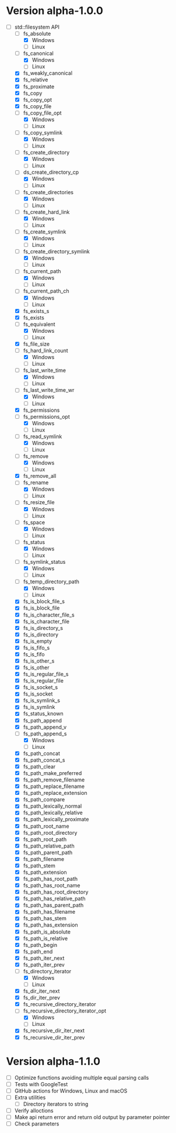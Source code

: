 # Version alpha-1.0.0

 - [ ] std::filesystem API
   - [ ] fs_absolute
     - [X] Windows
     - [ ] Linux
   - [ ] fs_canonical
     - [X] Windows
     - [ ] Linux
   - [X] fs_weakly_canonical
   - [X] fs_relative
   - [X] fs_proximate
   - [X] fs_copy
   - [X] fs_copy_opt
   - [X] fs_copy_file
   - [ ] fs_copy_file_opt
     - [X] Windows
     - [ ] Linux
   - [ ] fs_copy_symlink
     - [X] Windows
     - [ ] Linux
   - [ ] fs_create_directory
     - [X] Windows
     - [ ] Linux
   - [ ] ds_create_directory_cp
     - [X] Windows
     - [ ] Linux
   - [ ] fs_create_directories
     - [X] Windows
     - [ ] Linux
   - [ ] fs_create_hard_link
     - [X] Windows
     - [ ] Linux
   - [ ] fs_create_symlink
     - [X] Windows
     - [ ] Linux
   - [ ] fs_create_directory_symlink
     - [X] Windows
     - [ ] Linux
   - [ ] fs_current_path
     - [X] Windows
     - [ ] Linux
   - [ ] fs_current_path_ch
     - [X] Windows
     - [ ] Linux
   - [X] fs_exists_s
   - [X] fs_exists
   - [ ] fs_equivalent
     - [X] Windows
     - [ ] Linux
   - [X] fs_file_size
   - [ ] fs_hard_link_count
     - [X] Windows
     - [ ] Linux
   - [ ] fs_last_write_time
     - [X] Windows
     - [ ] Linux
   - [ ] fs_last_write_time_wr
     - [X] Windows
     - [ ] Linux
   - [X] fs_permissions
   - [ ] fs_permissions_opt
     - [X] Windows
     - [ ] Linux
   - [ ] fs_read_symlink
     - [X] Windows
     - [ ] Linux
   - [ ] fs_remove
     - [X] Windows
     - [ ] Linux
   - [X] fs_remove_all
   - [ ] fs_rename
     - [X] Windows
     - [ ] Linux
   - [ ] fs_resize_file
     - [X] Windows
     - [ ] Linux
   - [ ] fs_space
     - [X] Windows
     - [ ] Linux
   - [ ] fs_status
     - [X] Windows
     - [ ] Linux
   - [ ] fs_symlink_status
     - [X] Windows
     - [ ] Linux
   - [ ] fs_temp_directory_path
     - [X] Windows
     - [ ] Linux
   - [X] fs_is_block_file_s
   - [X] fs_is_block_file
   - [X] fs_is_character_file_s
   - [X] fs_is_character_file
   - [X] fs_is_directory_s
   - [X] fs_is_directory
   - [X] fs_is_empty
   - [X] fs_is_fifo_s
   - [X] fs_is_fifo
   - [X] fs_is_other_s
   - [X] fs_is_other
   - [X] fs_is_regular_file_s
   - [X] fs_is_regular_file
   - [X] fs_is_socket_s
   - [X] fs_is_socket
   - [X] fs_is_symlink_s
   - [X] fs_is_symlink
   - [X] fs_status_known
   - [X] fs_path_append
   - [X] fs_path_append_v
   - [ ] fs_path_append_s
     - [X] Windows
     - [ ] Linux
   - [X] fs_path_concat
   - [X] fs_path_concat_s
   - [X] fs_path_clear
   - [X] fs_path_make_preferred
   - [X] fs_path_remove_filename
   - [X] fs_path_replace_filename
   - [X] fs_path_replace_extension
   - [X] fs_path_compare
   - [X] fs_path_lexically_normal
   - [X] fs_path_lexically_relative
   - [X] fs_path_lexically_proximate
   - [X] fs_path_root_name
   - [X] fs_path_root_directory
   - [X] fs_path_root_path
   - [X] fs_path_relative_path
   - [X] fs_path_parent_path
   - [X] fs_path_filename
   - [X] fs_path_stem
   - [X] fs_path_extension
   - [X] fs_path_has_root_path
   - [X] fs_path_has_root_name
   - [X] fs_path_has_root_directory
   - [X] fs_path_has_relative_path
   - [X] fs_path_has_parent_path
   - [X] fs_path_has_filename
   - [X] fs_path_has_stem
   - [X] fs_path_has_extension
   - [X] fs_path_is_absolute
   - [X] fs_path_is_relative
   - [X] fs_path_begin
   - [X] fs_path_end
   - [X] fs_path_iter_next
   - [X] fs_path_iter_prev
   - [ ] fs_directory_iterator
     - [X] Windows
     - [ ] Linux
   - [X] fs_dir_iter_next
   - [X] fs_dir_iter_prev
   - [X] fs_recursive_directory_iterator
   - [ ] fs_recursive_directory_iterator_opt
     - [X] Windows
     - [ ] Linux
   - [X] fs_recursive_dir_iter_next
   - [X] fs_recursive_dir_iter_prev

# Version alpha-1.1.0

 - [ ] Optimize functions avoiding multiple equal parsing calls
 - [ ] Tests with GoogleTest
 - [ ] GitHub actions for Windows, Linux and macOS
 - [ ] Extra utilities
   - [ ] Directory iterators to string
 - [ ] Verify alloctions
 - [ ] Make api return error and return old output by parameter pointer
 - [ ] Check parameters
